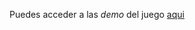

Puedes acceder a las _demo_ del juego [aqui](https://github.com/jramos92/Jflappy-LibGDX/releases/)
